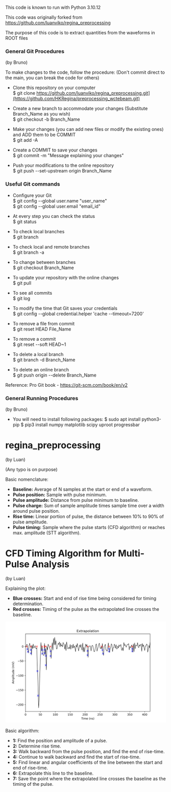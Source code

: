 This code is known to run with Python 3.10.12

This code was originally forked from https://github.com/luanviko/regina_preprocessing

The purpose of this code is to extract quantities from the waveforms in ROOT files

### General Git Procedures
(by Bruno)

To make changes to the code, follow the procedure:
(Don't commit direct to the main, you can break the code for others)

- Clone this repository on your computer  
$   git clone https://github.com/luanviko/regina_preprocessing.git](https://github.com/HKRegina/preprocessing_wctebeam.git)

- Create a new branch to accommodate your changes (Substitute Branch_Name as you wish)  
$   git checkout -b Branch_Name  

- Make your changes (you can add new files or modify the existing ones) and ADD them to be COMMIT  
$   git add -A  

- Create a COMMIT to save your changes  
$   git commit -m "Message explaining your changes"  

- Push your modifications to the online repository  
$   git push --set-upstream origin Branch_Name  

### Useful Git commands
- Configure your Git  
$   git config --global user.name "user_name"  
$   git config --global user.email "email_id"  

- At every step you can check the status  
$   git status  

- To check local branches  
$   git branch  

- To check local and remote branches  
$   git branch -a

- To change between branches  
$   git checkout Branch_Name  

- To update your repository with the online changes  
$   git pull  

- To see all commits  
$   git log  

- To modify the time that Git saves your credentials  
$   git config --global credential.helper 'cache --timeout=7200'  

- To remove a file from commit  
$   git reset HEAD File_Name  

- To remove a commit  
$   git reset --soft HEAD~1  

- To delete a local branch  
$   git branch -d Branch_Name

- To delete an online branch  
$   git push origin --delete Branch_Name  

Reference: Pro Git book - https://git-scm.com/book/en/v2

### General Running Procedures
(by Bruno)

- You will need to install following packages:
$   sudo apt install python3-pip
$   pip3 install numpy matplotlib scipy uproot progressbar

# regina_preprocessing
(by Luan)

(Any typo is on purpose)

Basic nomenclature:
* **Baseline:** Average of N samples at the start or end of a waveform.
* **Pulse position:** Sample with pulse minimum.
* **Pulse amplitude:** Distance from pulse minimum to baseline.
* **Pulse charge:** Sum of sample amplitude times sample time over a width around pulse position.
* **Rise time:** Linear portion of pulse, the distance between 10% to 90% of pulse amplitude.
* **Pulse timing:** Sample where the pulse starts (CFD algorithm) or reaches max. amplitude (STT algorithm). 

# CFD Timing Algorithm for Multi-Pulse Analysis
(by Luan)

Explaining the plot:
* **Blue crosses:** Start and end of rise time being considered for timing determination.
* **Red crosses:** Timing of the pulse as the extrapolated line crosses the baseline.

![Waveform with pulse timing determined by CFD. Red crosses represent timing of  pulse.](./waveform_example.png)

Basic algorithm:
* **1:** Find the position and amplitude of a pulse.
* **2:** Determine rise time.
* **3:** Walk backward from the pulse position, and find the end of rise-time.
* **4:** Continue to walk backward and find the start of rise-time.
* **5:** Find linear and angular coefficients of the line between the start and end of rise-time.
* **6:** Extrapolate this line to the baseline.
* **7:** Save the point where the extrapolated line crosses the baseline as the timing of the pulse.
